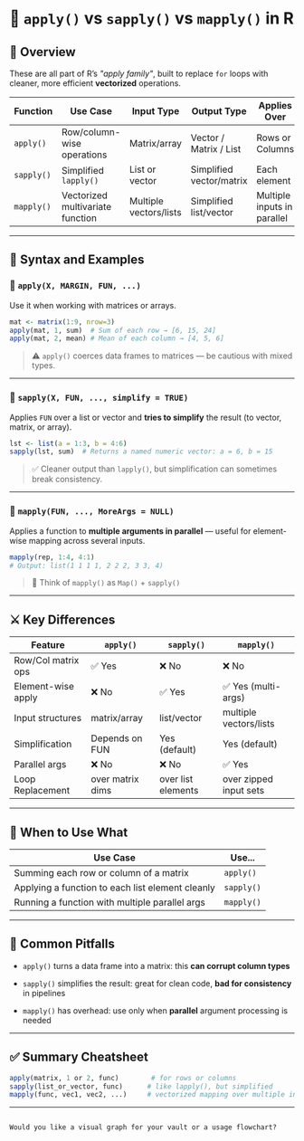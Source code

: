 
# 🔄 `apply()` vs `sapply()` vs `mapply()` in R

## 📌 Overview

These are all part of R’s *"apply family"*, built to replace `for` loops with cleaner, more efficient **vectorized** operations.

| Function   | Use Case                            | Input Type            | Output Type                | Applies Over         |
|------------|-------------------------------------|------------------------|-----------------------------|----------------------|
| `apply()`  | Row/column-wise operations          | Matrix/array           | Vector / Matrix / List      | Rows or Columns      |
| `sapply()` | Simplified `lapply()`               | List or vector         | Simplified vector/matrix    | Each element         |
| `mapply()` | Vectorized multivariate function    | Multiple vectors/lists | Simplified list/vector      | Multiple inputs in parallel |

---

## 🔧 Syntax and Examples

### 🔸 `apply(X, MARGIN, FUN, ...)`

Use it when working with matrices or arrays.

```r
mat <- matrix(1:9, nrow=3)
apply(mat, 1, sum)  # Sum of each row → [6, 15, 24]
apply(mat, 2, mean) # Mean of each column → [4, 5, 6]
````

> ⚠️ `apply()` coerces data frames to matrices — be cautious with mixed types.

---

### 🔸 `sapply(X, FUN, ..., simplify = TRUE)`

Applies `FUN` over a list or vector and **tries to simplify** the result (to vector, matrix, or array).

```r
lst <- list(a = 1:3, b = 4:6)
sapply(lst, sum)  # Returns a named numeric vector: a = 6, b = 15
```

> ✅ Cleaner output than `lapply()`, but simplification can sometimes break consistency.

---

### 🔸 `mapply(FUN, ..., MoreArgs = NULL)`

Applies a function to **multiple arguments in parallel** — useful for element-wise mapping across several inputs.

```r
mapply(rep, 1:4, 4:1)
# Output: list(1 1 1 1, 2 2 2, 3 3, 4)
```

> 📍 Think of `mapply()` as `Map()` + `sapply()`

---

## ⚔️ Key Differences

|Feature|`apply()`|`sapply()`|`mapply()`|
|---|---|---|---|
|Row/Col matrix ops|✅ Yes|❌ No|❌ No|
|Element-wise apply|❌ No|✅ Yes|✅ Yes (multi-args)|
|Input structures|matrix/array|list/vector|multiple vectors/lists|
|Simplification|Depends on FUN|Yes (default)|Yes (default)|
|Parallel args|❌ No|❌ No|✅ Yes|
|Loop Replacement|over matrix dims|over list elements|over zipped input sets|

---

## 🧠 When to Use What

|Use Case|Use...|
|---|---|
|Summing each row or column of a matrix|`apply()`|
|Applying a function to each list element cleanly|`sapply()`|
|Running a function with multiple parallel args|`mapply()`|

---

## 🧨 Common Pitfalls

- `apply()` turns a data frame into a matrix: this **can corrupt column types**
    
- `sapply()` simplifies the result: great for clean code, **bad for consistency** in pipelines
    
- `mapply()` has overhead: use only when **parallel** argument processing is needed
    

---

## ✅ Summary Cheatsheet

```r
apply(matrix, 1 or 2, func)        # for rows or columns
sapply(list_or_vector, func)      # like lapply(), but simplified
mapply(func, vec1, vec2, ...)     # vectorized mapping over multiple inputs
```

---

```

Would you like a visual graph for your vault or a usage flowchart?
```
